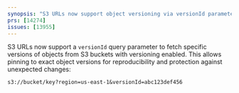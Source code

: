 ```yaml
---
synopsis: "S3 URLs now support object versioning via versionId parameter"
prs: [14274]
issues: [13955]
---
```


S3 URLs now support a `versionId` query parameter to fetch specific versions
of objects from S3 buckets with versioning enabled. This allows pinning to
exact object versions for reproducibility and protection against unexpected
changes:

```
s3://bucket/key?region=us-east-1&versionId=abc123def456
```

